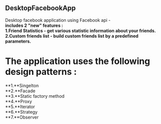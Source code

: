 ## DesktopFacebookApp
Desktop facebook application using Facebook api -  
**includes 2 "new" features :  
1.Friend Statistics - get various statistic information about your friends.  
2.Custom friends list - build custom friends list by a predefined parameters.**    

# The application uses the following design patterns :  
**1.**Singelton  
**2.**Facade  
**3.**Static factory method  
**4.**Proxy  
**5.**Iterator  
**6.**Strategy  
**7.**Observer  
